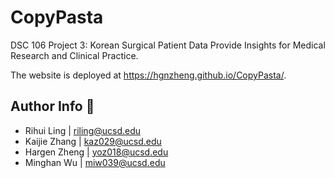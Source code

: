 # CopyPasta
DSC 106 Project 3: Korean Surgical Patient Data Provide Insights for Medical Research and Clinical Practice.

The website is deployed at https://hgnzheng.github.io/CopyPasta/.

## Author Info :trident:
- Rihui Ling | riling@ucsd.edu
- Kaijie Zhang | kaz029@ucsd.edu
- Hargen Zheng | yoz018@ucsd.edu
- Minghan Wu | miw039@ucsd.edu
